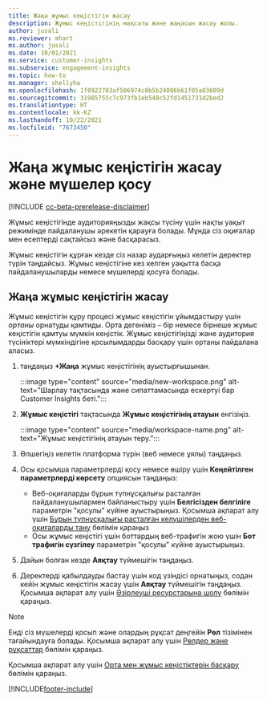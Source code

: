 ```yaml
---
title: Жаңа жұмыс кеңістігін жасау
description: Жұмыс кеңістігінің мақсаты және жаңасын жасау жолы.
author: jusali
ms.reviewer: mhart
ms.author: jusali
ms.date: 10/01/2021
ms.service: customer-insights
ms.subservice: engagement-insights
ms.topic: how-to
ms.manager: shellyha
ms.openlocfilehash: 1f8922703af506974c8b5b24086b61f05a83609d
ms.sourcegitcommit: 31985755c7c973fb1eb540c52fd1451731d2bed2
ms.translationtype: HT
ms.contentlocale: kk-KZ
ms.lasthandoff: 10/22/2021
ms.locfileid: "7673450"
---
```

# <a name="create-a-new-workspace-and-add-members"></a>Жаңа жұмыс кеңістігін жасау және мүшелер қосу

[!INCLUDE [cc-beta-prerelease-disclaimer](includes/cc-beta-prerelease-disclaimer.md)]

Жұмыс кеңістігінде аудиторияңызды жақсы түсіну үшін нақты уақыт режимінде пайдаланушы әрекетін қарауға болады. Мұнда сіз оқиғалар мен есептерді сақтайсыз және басқарасыз.

Жұмыс кеңістігін құрған кезде сіз назар аударғыңыз келетін деректер түрін таңдайсыз. Жұмыс кеңістігіне кез келген уақытта басқа пайдаланушыларды немесе мүшелерді қосуға болады. 

## <a name="create-a-new-workspace"></a>Жаңа жұмыс кеңістігін жасау

Жұмыс кеңістігін құру процесі жұмыс кеңістігін ұйымдастыру үшін *ортаны* орнатуды қамтиды. Орта дегеніміз – бір немесе бірнеше жұмыс кеңістігін қамтуы мүмкін кеңістік. Жұмыс кеңістігіңізді және аудитория түсініктері мүмкіндігіне қосылымдарды басқару үшін ортаны пайдалана аласыз.

1. таңдаңыз **+Жаңа** жұмыс кеңістігінің ауыстырғышынан.

   :::image type="content" source="media/new-workspace.png" alt-text="Шарлау тақтасында және сипаттамасында ескертуі бар Customer Insights беті.":::

1. **Жұмыс кеңістігі** тақтасында **Жұмыс кеңістігінің атауын** енгізіңіз.

   :::image type="content" source="media/workspace-name.png" alt-text="Жұмыс кеңістігінің атауын теру.":::

1. Өлшегіңіз келетін платформа түрін (веб немесе ұялы) таңдаңыз.

1. Осы қосымша параметрлерді қосу немесе өшіру үшін **Кеңейтілген параметрлерді көрсету** опциясын таңдаңыз:

   - Веб-оқиғаларды бұрын түпнұсқалығы расталған пайдаланушылармен байланыстыру үшін **Белгісізден белгіліге** параметрін "қосулы" күйіне ауыстырыңыз. Қосымша ақпарат алу үшін [Бұрын түпнұсқалығы расталған келушілерден веб-оқиғаларды тану](unknown-to-known.md) бөлімін қараңыз
   - Осы жұмыс кеңістігі үшін боттардың веб-трафигін жою үшін **Бот трафигін сүзгілеу** параметрін "қосулы" күйіне ауыстырыңыз. 

1. Дайын болған кезде **Аяқтау** түймешігін таңдаңыз. 

1. Деректерді қабылдауды бастау үшін код үзіндісі орнатыңыз, содан кейін жұмыс кеңістігін жасау үшін **Аяқтау** түймешігін таңдаңыз. Қосымша ақпарат алу үшін [Әзірлеуші ресурстарына шолу](developer-resources.md) бөлімін қараңыз.

> [!NOTE]
> Енді сіз мүшелерді қосып және олардың рұқсат деңгейін **Рөл** тізімінен тағайындауға болады. Қосымша ақпарат алу үшін [Рөлдер және рұқсаттар](user-roles.md) бөлімін қараңыз. 

Қосымша ақпарат алу үшін [Орта мен жұмыс кеңістіктерін басқару](manage-environments-workspaces.md) бөлімін қараңыз.


[!INCLUDE[footer-include](../includes/footer-banner.md)]
